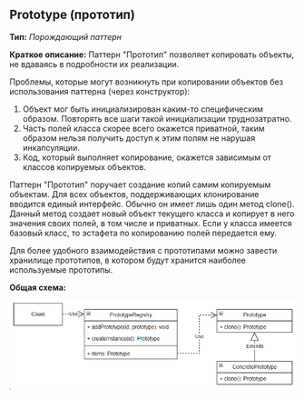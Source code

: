 ## Prototype (прототип)

**Тип:** *Порождающий паттерн*

**Краткое описание:**
Паттерн "Прототип" позволяет копировать объекты, не вдаваясь в подробности их реализации.

Проблемы, которые могут возникнуть при копировании объектов без использования паттерна (через конструктор):
1. Объект мог быть инициализирован каким-то специфическим образом. Повторять все шаги
такой инициализации труднозатратно.
2. Часть полей класса скорее всего окажется приватной, таким образом нельзя получить доступ к этим
полям не нарушая инкапсуляции.
2. Код, который выполняет копирование, окажется зависимым от классов копируемых объектов.

Паттерн "Прототип" поручает создание копий самим копируемым объектам. Для всех объектов, поддерживающих
клонирование вводится единый интерфейс. Обычно он имеет лишь один метод clone(). Данный метод создает
новый объект текущего класса и копирует в него значения своих полей, в том числе и приватных.
Если у класса имеется базовый класс, то эстафета по копированию полей передается ему.

Для более удобного взаимодействия с прототипами можно завести хранилище прототипов, в котором будут
хранится наиболее используемые прототипы.

**Общая схема:**

![img.png](img.png)